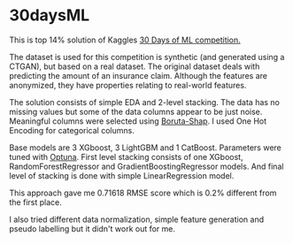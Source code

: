 # 30daysML

This is top 14% solution of Kaggles [30 Days of ML competition.](https://www.kaggle.com/c/30-days-of-ml)

The dataset is used for this competition is synthetic (and generated using a CTGAN), but based on a real dataset.
The original dataset deals with predicting the amount of an insurance claim. Although the features are anonymized, 
they have properties relating to real-world features.

The solution consists of simple EDA and 2-level stacking. The data has no missing values but some of the data columns appear to be just noise.
Meaningful columns were selected using [Boruta-Shap](https://github.com/Ekeany/Boruta-Shap). I used One Hot Encoding for categorical columns.

Base models are 3 XGboost, 3 LightGBM and 1 CatBoost.
Parameters were tuned with [Optuna](https://optuna.org/). First level stacking consists of one XGboost, RandomForestRegressor and GradientBoostingRegressor models.
And final level of stacking is done with simple LinearRegression model. 

This approach gave me 0.71618 RMSE score which is 0.2% different from the first place.

I also tried different data normalization, simple feature generation and pseudo labelling but it didn't work out for me.
